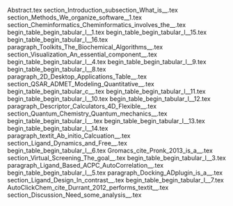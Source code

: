Abstract.tex
section_Introduction_subsection_What_is__.tex
section_Methods_We_organize_software__1.tex
section_Cheminformatics_Cheminformatics_involves_the__.tex
begin_table_begin_tabular_l__1.tex
begin_table_begin_tabular_l__15.tex
begin_table_begin_tabular_l__16.tex
paragraph_Toolkits_The_Biochemical_Algorithms__.tex
section_Visualization_An_essential_component__.tex
begin_table_begin_tabular_l__4.tex
begin_table_begin_tabular_l__9.tex
begin_table_begin_tabular_l__8.tex
paragraph_2D_Desktop_Applications_Table__.tex
section_QSAR_ADMET_Modeling_Quantitative__.tex
begin_table_begin_tabular_c__.tex
begin_table_begin_tabular_l__11.tex
begin_table_begin_tabular_l__10.tex
begin_table_begin_tabular_l__12.tex
paragraph_Descriptor_Calculators_4D_Flexible__.tex
section_Quantum_Chemistry_Quantum_mechanics__.tex
begin_table_begin_tabular_l__.tex
begin_table_begin_tabular_l__13.tex
begin_table_begin_tabular_l__14.tex
paragraph_textit_Ab_initio_Calcuation__.tex
section_Ligand_Dynamics_and_Free__.tex
begin_table_begin_tabular_l__6.tex
Gromacs_cite_Pronk_2013_is_a__.tex
section_Virtual_Screening_The_goal__.tex
begin_table_begin_tabular_l__3.tex
paragraph_Ligand_Based_ACPC_AutoCorrelation__.tex
begin_table_begin_tabular_l__5.tex
paragraph_Docking_ADplugin_is_a__.tex
section_Ligand_Design_In_contrast__.tex
begin_table_begin_tabular_l__7.tex
AutoClickChem_cite_Durrant_2012_performs_textit__.tex
section_Discussion_Need_some_analysis__.tex
